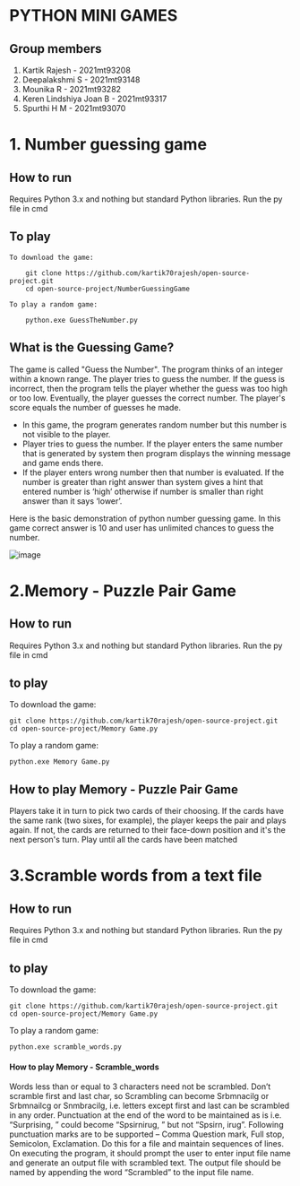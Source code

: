 # PYTHON MINI GAMES

## Group members

1. Kartik Rajesh            -   2021mt93208
2. Deepalakshmi S           -   2021mt93148
3. Mounika R                -   2021mt93282
4. Keren Lindshiya Joan B   -   2021mt93317
5. Spurthi H M              -   2021mt93070



# 1. Number guessing game

## How to run
Requires Python 3.x and nothing but standard Python libraries.
Run the py file in cmd

## To play

    To download the game:

        git clone https://github.com/kartik70rajesh/open-source-project.git
        cd open-source-project/NumberGuessingGame

    To play a random game:

        python.exe GuessTheNumber.py

## What is the Guessing Game?
The game is called "Guess the Number". The program thinks of an integer within a known range. The player tries to guess the number. If the guess is incorrect, then the program tells the  player whether the guess was too high or too low. Eventually, the player guesses the correct number. The player's score equals the number of guesses he made.

- In this game, the program generates random number but this number is not visible to the player.
- Player tries to guess the number. If the player enters the same number that is generated by system then program displays the winning message and game ends there.
- If the player enters wrong number then that number is evaluated. If the number is greater than right answer than system gives a hint that entered number is ‘high’ otherwise if number is smaller than right answer than it says ‘lower’.

Here is the basic demonstration of python number guessing game. In this game correct answer is 10 and user has unlimited chances to guess the number.

![image](https://user-images.githubusercontent.com/98651685/167257822-1821402c-8c52-422b-9ea1-b7c19250d4c3.png)

# 2.Memory - Puzzle Pair Game

## How to run
Requires Python 3.x and nothing but standard Python libraries.
Run the py file in cmd

## to play

To download the game:

    git clone https://github.com/kartik70rajesh/open-source-project.git
    cd open-source-project/Memory Game.py

To play a random game:

    python.exe Memory Game.py

## How to play Memory - Puzzle Pair Game

Players take it in turn to pick two cards of their choosing. If the cards have the same rank (two sixes, for example), the player keeps the pair and plays again. If not, the cards are returned to their face-down position and it's the next person's turn. Play until all the cards have been matched


# 3.Scramble words from a text file

##  How to run
Requires Python 3.x and nothing but standard Python libraries.
Run the py file in cmd

## to play
To download the game:

    git clone https://github.com/kartik70rajesh/open-source-project.git
    cd open-source-project/Memory Game.py

To play a random game:

    python.exe scramble_words.py
    
  #### How to play Memory - Scramble_words
  
  Words less than or equal to 3 characters need not be scrambled.
  Don’t scramble first and last char, so Scrambling can become Srbmnacilg or Srbmnailcg or Snmbracilg, i.e. letters except first and last can be scrambled in any order.
  Punctuation at the end of the word to be maintained as is i.e. “Surprising, ” could become “Spsirnirug, ” but not “Spsirn, irug”.
  Following punctuation marks are to be supported – Comma Question mark, Full stop, Semicolon, Exclamation.
  Do this for a file and maintain sequences of lines.
  On executing the program, it should prompt the user to enter input file name and generate an output file with scrambled text. The output file should be named by   appending the word “Scrambled” to the input file name.
